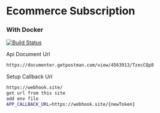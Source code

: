 # Ecommerce Subscription
### With Docker


[![Build Status](https://travis-ci.org/joemccann/dillinger.svg?branch=master)](https://travis-ci.org/joemccann/dillinger)

Api Document Url

```sh
https://documenter.getpostman.com/view/4563913/TzecCQp8
```

Setup Callback Url

```sh
https://webhook.site/
get url from this site
add env file
APP_CALLBACK_URL=https://webhook.site/{newToken}
```
